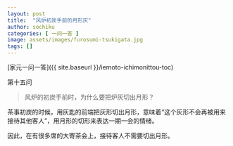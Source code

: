 ```yaml
---
layout: post
title:  "风炉初炭手前的月形灰"
author: sochiku
categories: [ 一问一答 ]
image: assets/images/furosumi-tsukigata.jpg
tags: []
---
```


[家元一问一答]({{ site.baseurl }}/iemoto-ichimonittou-toc)

第十五问

> 风炉的初炭手前时，为什么要把炉灰切出月形？

茶事初炭的时候，用灰匙的前端把灰形切出月形，意味着“这个灰形不会再被用来接待其他客人”，用月形的切形来表达一期一会的情绪。

因此，在有很多席的大寄茶会上，接待客人不需要切出月形。
